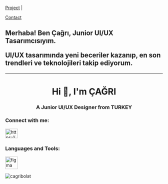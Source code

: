 
  <a href="project.html">Project</a> |
  
  <a href="contact.html">Contact</a>
</nav>

<section class="paddingTop centerContent">
    <h1 class="content__heading">Merhaba! Ben Çağrı, Junior UI/UX Tasarımcısıyım. 
     <p>UI/UX tasarımında yeni beceriler kazanıp, en son trendleri ve teknolojileri takip ediyorum.</p>
    <hr>
    <!-- Ana sayfa içeriği buraya gelecek -->
</section>

</body>
</html>
<h1 align="center">Hi 👋, I'm ÇAĞRI</h1>
<h3 align="center">A Junior UI/UX Designer from TURKEY</h3>

<h3 align="left">Connect with me:</h3>
<p align="left">
<a href="https://linkedin.com/in/https://www.linkedin.com/in/%c3%a7a%c4%9fr%c4%b1bolat/" target="blank"><img align="center" src="https://raw.githubusercontent.com/rahuldkjain/github-profile-readme-generator/master/src/images/icons/Social/linked-in-alt.svg" alt="https://www.linkedin.com/in/%c3%a7a%c4%9fr%c4%b1bolat/" height="30" width="40" /></a>
</p>

<h3 align="left">Languages and Tools:</h3>
<p align="left"> <a href="https://www.figma.com/" target="_blank" rel="noreferrer"> <img src="https://www.vectorlogo.zone/logos/figma/figma-icon.svg" alt="figma" width="40" height="40"/> </a> </p>

<p><img align="center" src="https://github-readme-stats.vercel.app/api/top-langs?username=cagribolat&show_icons=true&locale=en&layout=compact" alt="cagribolat" /></p>
